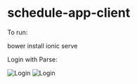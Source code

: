 # schedule-app-client

To run:

bower install
ionic serve


Login with Parse:

![Login](https://github.com/daoanhnhat1995/schedule-app-client/screenshots/login.png)
![Login](https://github.com/daoanhnhat1995/schedule-app-client/screenshots/sidemenu.png)

 

